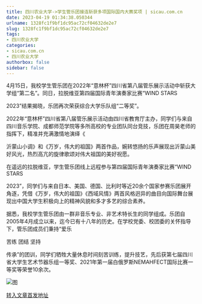 ```yaml
---
title: 四川农业大学->学生管乐团接连斩获多项国际国内大赛奖项 | sicau.com.cn
date: 2023-04-19 01:34:38.050344
urlname: 1328fc1f9bf1dc95ac72cf04632de2e7
slug: 1328fc1f9bf1dc95ac72cf04632de2e7
tags: 
- 四川农业大学
categories:
- sicau.com.cn
- 四川农业大学
authorbox: false
sidebar: false
---
```

4月15日，我校学生管乐团在2022年“意林杯”四川省第八届管乐展示活动中斩获大学组“第二名”。同日，拉脱维亚第四届国际青年演奏家比赛“WIND STARS

2023”结果揭晓，乐团再次荣获综合大学乐队组“二等奖”。

2022年“意林杯”四川省第八届管乐展示活动由四川省教育厅主办，同学们与来自四川音乐学院、成都师范学院等多所高校的专业团队同台竞技，乐团在周昊老师的指挥下，精准并充满激情地演绎《
<!--more-->
沂蒙山小调》和《万岁，伟大的祖国》两首作品，婉转悠扬的乐声展现出沂蒙山美好风光，热烈高亢的旋律歌颂对伟大祖国的美好祝愿。

在遥远的拉脱维亚，学生管乐团线上远程参与第四届国际青年演奏家比赛“WIND STARS

2023”，同学们与来自日本、美国、德国、比利时等近20余个国家参赛乐团展开角逐，凭借《万岁，伟大的祖国》《西域风情》两首风格迥异的曲目向国际舞台展现出中国大学生积极向上的精神风貌和多才多艺的综合素养。

据悉，我校学生管乐团由一群非音乐专业、非艺术特长生的同学组成。乐团自2005年4月成立以来，迄今已有十八年的历史。在学校党委、校团委的关怀指导下，管乐团成员们秉持“爱乐

苦练 团结 坚持

传承”的团训，同学们牺牲大量休息时间刻苦训练，提升技艺，先后获第七届四川省大学生艺术节器乐组一等奖、2021年第一届白俄罗斯NEMAHFECT国际比赛一等奖等荣誉10余次。

![图](https://news.sicau.edu.cn/__local/7/01/8B/E16B15A1101093561289FE3CA5F_78EF4789_19BD3E.png)

[转入文章首发地址](https://news.sicau.edu.cn/info/1078/71818.htm)